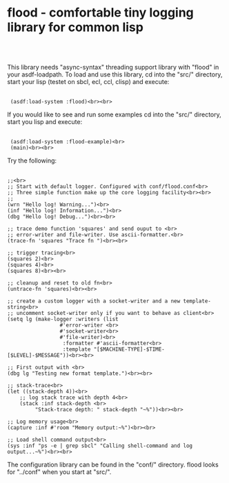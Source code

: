  <h1>flood - comfortable tiny logging library for common lisp</h1><br><br>
 
 This library needs "async-syntax" threading support library with "flood" in your asdf-loadpath.
 To load and use this library, cd into the "src/" directory, start your lisp (testet on sbcl, ecl, ccl, clisp)
 and execute:<br><br>
 
	 (asdf:load-system :flood)<br><br>
 
 If you would like to see and run some examples cd into the "src/" directory, start you lisp and execute:<br><br>
 
	 (asdf:load-system :flood-example)<br>
	 (main)<br><br>

 Try the following:<br><br>
 
	;;<br>
	;; Start with default logger. Configured with conf/flood.conf<br>
	;; Three simple function make up the core logging facility<br><br>
	;;
	(wrn "Hello log! Warning...")<br>
	(inf "Hello log! Information...")<br>
	(dbg "Hello log! Debug...")<br><br>

	;; trace demo function 'squares' and send ouput to <br>
	;; error-writer and file-writer. Use ascii-formatter.<br>
	(trace-fn 'squares "Trace fn ")<br><br>

	;; trigger tracing<br>
	(squares 2)<br>
	(squares 4)<br>
	(squares 8)<br><br>

	;; cleanup and reset to old fn<br>
	(untrace-fn 'squares)<br><br>
  
 	;; create a custom logger with a socket-writer and a new template-string<br>
	;; uncomment socket-writer only if you want to behave as client<br>
	(setq lg (make-logger :writers (list 
					 #'error-writer <br>
					 #'socket-writer<br>
					 #'file-writer)<br>
					  :formatter #'ascii-formatter<br>
					  :template "[$MACHINE-TYPE]-$TIME-[$LEVEL]-$MESSAGE"))<br><br>
              
    ;; First output with <br>
    (dbg lg "Testing new format template.")<br><br>

    ;; stack-trace<br>
    (let ((stack-depth 4))<br>
        ;; log stack trace with depth 4<br>
        (stack :inf stack-depth <br>
             "Stack-trace depth: " stack-depth "~%"))<br><br>

    ;; Log memory usage<br>
    (capture :inf #'room "Memory output:~%")<br><br>

    ;; Load shell command output<br>
    (sys :inf "ps -e | grep sbcl" "Calling shell-command and log output...~%")<br><br>

  


 The configuration library can be found in the "conf/" directory. flood looks for "../conf" when you start at "src/".
 
 
 
 
